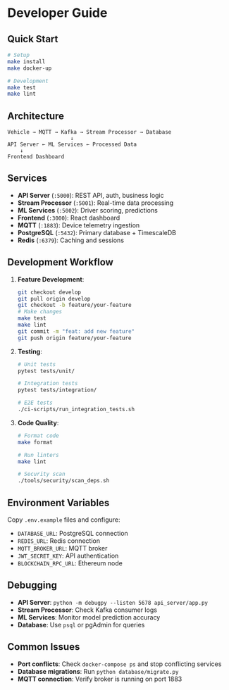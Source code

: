# Developer Guide

## Quick Start

```bash
# Setup
make install
make docker-up

# Development
make test
make lint
```

## Architecture

```
Vehicle → MQTT → Kafka → Stream Processor → Database
                    ↓
API Server ← ML Services ← Processed Data
    ↓
Frontend Dashboard
```

## Services

- **API Server** (`:5000`): REST API, auth, business logic
- **Stream Processor** (`:5001`): Real-time data processing
- **ML Services** (`:5002`): Driver scoring, predictions
- **Frontend** (`:3000`): React dashboard
- **MQTT** (`:1883`): Device telemetry ingestion
- **PostgreSQL** (`:5432`): Primary database + TimescaleDB
- **Redis** (`:6379`): Caching and sessions

## Development Workflow

1. **Feature Development**:
   ```bash
   git checkout develop
   git pull origin develop
   git checkout -b feature/your-feature
   # Make changes
   make test
   make lint
   git commit -m "feat: add new feature"
   git push origin feature/your-feature
   ```

2. **Testing**:
   ```bash
   # Unit tests
   pytest tests/unit/
   
   # Integration tests
   pytest tests/integration/
   
   # E2E tests
   ./ci-scripts/run_integration_tests.sh
   ```

3. **Code Quality**:
   ```bash
   # Format code
   make format
   
   # Run linters
   make lint
   
   # Security scan
   ./tools/security/scan_deps.sh
   ```

## Environment Variables

Copy `.env.example` files and configure:

- `DATABASE_URL`: PostgreSQL connection
- `REDIS_URL`: Redis connection  
- `MQTT_BROKER_URL`: MQTT broker
- `JWT_SECRET_KEY`: API authentication
- `BLOCKCHAIN_RPC_URL`: Ethereum node

## Debugging

- **API Server**: `python -m debugpy --listen 5678 api_server/app.py`
- **Stream Processor**: Check Kafka consumer logs
- **ML Services**: Monitor model prediction accuracy
- **Database**: Use `psql` or pgAdmin for queries

## Common Issues

- **Port conflicts**: Check `docker-compose ps` and stop conflicting services
- **Database migrations**: Run `python database/migrate.py`
- **MQTT connection**: Verify broker is running on port 1883